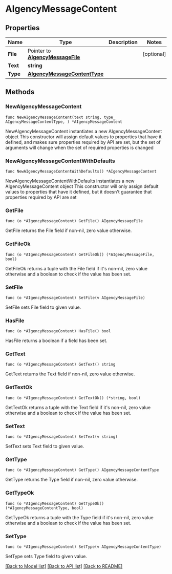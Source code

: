 # AIgencyMessageContent

## Properties

Name | Type | Description | Notes
------------ | ------------- | ------------- | -------------
**File** | Pointer to [**AIgencyMessageFile**](AIgencyMessageFile.md) |  | [optional] 
**Text** | **string** |  | 
**Type** | [**AIgencyMessageContentType**](AIgencyMessageContentType.md) |  | 

## Methods

### NewAIgencyMessageContent

`func NewAIgencyMessageContent(text string, type_ AIgencyMessageContentType, ) *AIgencyMessageContent`

NewAIgencyMessageContent instantiates a new AIgencyMessageContent object
This constructor will assign default values to properties that have it defined,
and makes sure properties required by API are set, but the set of arguments
will change when the set of required properties is changed

### NewAIgencyMessageContentWithDefaults

`func NewAIgencyMessageContentWithDefaults() *AIgencyMessageContent`

NewAIgencyMessageContentWithDefaults instantiates a new AIgencyMessageContent object
This constructor will only assign default values to properties that have it defined,
but it doesn't guarantee that properties required by API are set

### GetFile

`func (o *AIgencyMessageContent) GetFile() AIgencyMessageFile`

GetFile returns the File field if non-nil, zero value otherwise.

### GetFileOk

`func (o *AIgencyMessageContent) GetFileOk() (*AIgencyMessageFile, bool)`

GetFileOk returns a tuple with the File field if it's non-nil, zero value otherwise
and a boolean to check if the value has been set.

### SetFile

`func (o *AIgencyMessageContent) SetFile(v AIgencyMessageFile)`

SetFile sets File field to given value.

### HasFile

`func (o *AIgencyMessageContent) HasFile() bool`

HasFile returns a boolean if a field has been set.

### GetText

`func (o *AIgencyMessageContent) GetText() string`

GetText returns the Text field if non-nil, zero value otherwise.

### GetTextOk

`func (o *AIgencyMessageContent) GetTextOk() (*string, bool)`

GetTextOk returns a tuple with the Text field if it's non-nil, zero value otherwise
and a boolean to check if the value has been set.

### SetText

`func (o *AIgencyMessageContent) SetText(v string)`

SetText sets Text field to given value.


### GetType

`func (o *AIgencyMessageContent) GetType() AIgencyMessageContentType`

GetType returns the Type field if non-nil, zero value otherwise.

### GetTypeOk

`func (o *AIgencyMessageContent) GetTypeOk() (*AIgencyMessageContentType, bool)`

GetTypeOk returns a tuple with the Type field if it's non-nil, zero value otherwise
and a boolean to check if the value has been set.

### SetType

`func (o *AIgencyMessageContent) SetType(v AIgencyMessageContentType)`

SetType sets Type field to given value.



[[Back to Model list]](../README.md#documentation-for-models) [[Back to API list]](../README.md#documentation-for-api-endpoints) [[Back to README]](../README.md)


